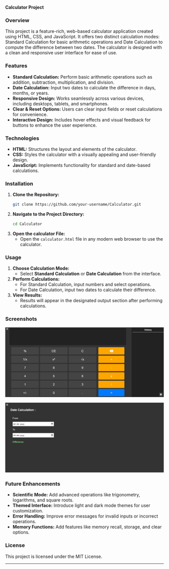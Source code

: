 **Calculator Project**  

### **Overview**  
This project is a feature-rich, web-based calculator application created using HTML, CSS, and JavaScript. It offers two distinct calculation modes: Standard Calculation for basic arithmetic operations and Date Calculation to compute the difference between two dates. The calculator is designed with a clean and responsive user interface for ease of use.  

### **Features**  
- **Standard Calculation:** Perform basic arithmetic operations such as addition, subtraction, multiplication, and division.  
- **Date Calculation:** Input two dates to calculate the difference in days, months, or years.  
- **Responsive Design:** Works seamlessly across various devices, including desktops, tablets, and smartphones.  
- **Clear & Reset Options:** Users can clear input fields or reset calculations for convenience.  
- **Interactive Design:** Includes hover effects and visual feedback for buttons to enhance the user experience.  

### **Technologies**  
- **HTML:** Structures the layout and elements of the calculator.  
- **CSS:** Styles the calculator with a visually appealing and user-friendly design.  
- **JavaScript:** Implements functionality for standard and date-based calculations.  

### **Installation**  
1. **Clone the Repository:**  
   ```bash  
   git clone https://github.com/your-username/Calculator.git  
   ```  
2. **Navigate to the Project Directory:**  
   ```bash  
   cd Calculator  
   ```  
3. **Open the calculator File:**  
   - Open the `calculator.html` file in any modern web browser to use the calculator.  

### **Usage**  
1. **Choose Calculation Mode:**  
   - Select **Standard Calculation** or **Date Calculation** from the interface.  
2. **Perform Calculations:**  
   - For Standard Calculation, input numbers and select operations.  
   - For Date Calculation, input two dates to calculate their difference.  
3. **View Results:**  
   - Results will appear in the designated output section after performing calculations.  

### **Screenshots**  

![Standard](screenshots/standard.jpg)


![DateCalculation](screenshots/DateCalculation.jpg)
  

### **Future Enhancements**  
- **Scientific Mode:** Add advanced operations like trigonometry, logarithms, and square roots.  
- **Themed Interface:** Introduce light and dark mode themes for user customization.  
- **Error Handling:** Improve error messages for invalid inputs or incorrect operations.  
- **Memory Functions:** Add features like memory recall, storage, and clear options.  

### **License**  
This project is licensed under the MIT License.  

---  
